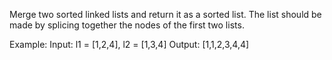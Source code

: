 Merge two sorted linked lists and return it as a sorted list. The list should be made by splicing together the nodes of the first two lists.

Example:
Input: l1 = [1,2,4], l2 = [1,3,4]
Output: [1,1,2,3,4,4]
